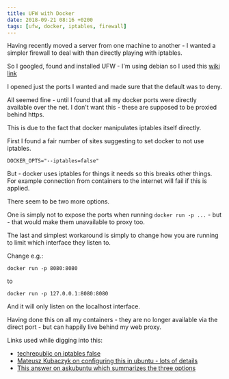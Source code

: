 ```yaml
---
title: UFW with Docker
date: 2018-09-21 08:16 +0200
tags: [ufw, docker, iptables, firewall]
---
```


Having recently moved a server from one machine to another - I wanted a simpler firewall to deal with than directly playing with iptables.

So I googled, found and installed UFW - I'm using debian so I used this [wiki link](https://wiki.debian.org/Uncomplicated%20Firewall%20%28ufw%29)

I opened just the ports I wanted and made sure that the default was to deny.

All seemed fine - until I found that all my docker ports were directly available over the net. I don't want this - these are supposed to be proxied behind https.

This is due to the fact that docker manipulates iptables itself directly.

First I found a fair number of sites suggesting to set docker to not use iptables.

    DOCKER_OPTS="--iptables=false"

But - docker uses iptables for things it needs so this breaks other things. For example connection from containers to the internet will fail if this is applied.

There seem to be two more options.

One is simply not to expose the ports when running `docker run -p ...` - but - that would make them unavailable to proxy too.

The last and simplest workaround is simply to change how you are running to limit which interface they listen to.

Change e.g.:

    docker run -p 8080:8080

to

    docker run -p 127.0.0.1:8080:8080

And it will only listen on the localhost interface.

Having done this on all my containers - they are no longer available via the direct port - but can happily live behind my web proxy.

Links used while digging into this:

* [techrepublic on iptables false](https://www.techrepublic.com/article/how-to-fix-the-docker-and-ufw-security-flaw/)
* [Mateusz Kubaczyk on configuring this in ubuntu - lots of details](https://www.mkubaczyk.com/2017/09/05/force-docker-not-bypass-ufw-rules-ubuntu-16-04/)
* [This answer on askubuntu which summarizes the three options](https://askubuntu.com/a/652572)
